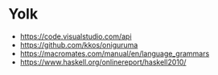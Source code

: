 # Yolk

- <https://code.visualstudio.com/api>
- <https://github.com/kkos/oniguruma>
- <https://macromates.com/manual/en/language_grammars>
- <https://www.haskell.org/onlinereport/haskell2010/>
